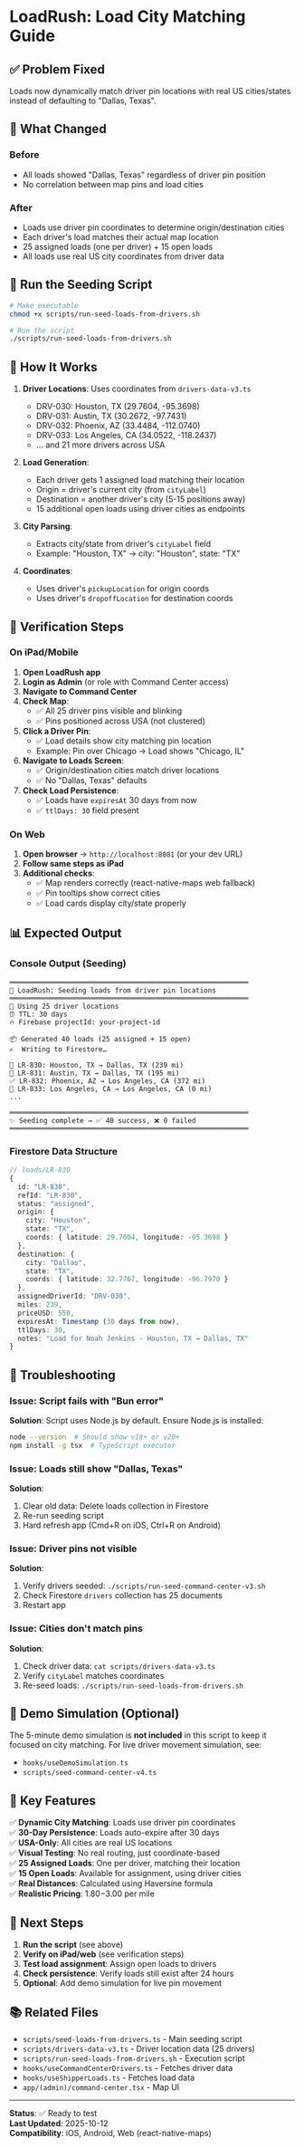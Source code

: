 # LoadRush: Load City Matching Guide

## ✅ Problem Fixed
Loads now dynamically match driver pin locations with real US cities/states instead of defaulting to "Dallas, Texas".

## 🎯 What Changed

### Before
- All loads showed "Dallas, Texas" regardless of driver pin position
- No correlation between map pins and load cities

### After
- Loads use driver pin coordinates to determine origin/destination cities
- Each driver's load matches their actual map location
- 25 assigned loads (one per driver) + 15 open loads
- All loads use real US city coordinates from driver data

## 🚀 Run the Seeding Script

```bash
# Make executable
chmod +x scripts/run-seed-loads-from-drivers.sh

# Run the script
./scripts/run-seed-loads-from-drivers.sh
```

## 📍 How It Works

1. **Driver Locations**: Uses coordinates from `drivers-data-v3.ts`
   - DRV-030: Houston, TX (29.7604, -95.3698)
   - DRV-031: Austin, TX (30.2672, -97.7431)
   - DRV-032: Phoenix, AZ (33.4484, -112.0740)
   - DRV-033: Los Angeles, CA (34.0522, -118.2437)
   - ... and 21 more drivers across USA

2. **Load Generation**:
   - Each driver gets 1 assigned load matching their location
   - Origin = driver's current city (from `cityLabel`)
   - Destination = another driver's city (5-15 positions away)
   - 15 additional open loads using driver cities as endpoints

3. **City Parsing**:
   - Extracts city/state from driver's `cityLabel` field
   - Example: "Houston, TX" → city: "Houston", state: "TX"

4. **Coordinates**:
   - Uses driver's `pickupLocation` for origin coords
   - Uses driver's `dropoffLocation` for destination coords

## 🧪 Verification Steps

### On iPad/Mobile
1. **Open LoadRush app**
2. **Login as Admin** (or role with Command Center access)
3. **Navigate to Command Center**
4. **Check Map**:
   - ✅ All 25 driver pins visible and blinking
   - ✅ Pins positioned across USA (not clustered)
5. **Click a Driver Pin**:
   - ✅ Load details show city matching pin location
   - Example: Pin over Chicago → Load shows "Chicago, IL"
6. **Navigate to Loads Screen**:
   - ✅ Origin/destination cities match driver locations
   - ✅ No "Dallas, Texas" defaults
7. **Check Load Persistence**:
   - ✅ Loads have `expiresAt` 30 days from now
   - ✅ `ttlDays: 30` field present

### On Web
1. **Open browser** → `http://localhost:8081` (or your dev URL)
2. **Follow same steps as iPad**
3. **Additional checks**:
   - ✅ Map renders correctly (react-native-maps web fallback)
   - ✅ Pin tooltips show correct cities
   - ✅ Load cards display city/state properly

## 📊 Expected Output

### Console Output (Seeding)
```
═══════════════════════════════════════════════════════════
🚚 LoadRush: Seeding loads from driver pin locations
═══════════════════════════════════════════════════════════
📍 Using 25 driver locations
⏰ TTL: 30 days
🔥 Firebase projectId: your-project-id

📦 Generated 40 loads (25 assigned + 15 open)
✍️  Writing to Firestore…

📍 LR-830: Houston, TX → Dallas, TX (239 mi)
🚛 LR-831: Austin, TX → Dallas, TX (195 mi)
✅ LR-832: Phoenix, AZ → Los Angeles, CA (372 mi)
🚛 LR-833: Los Angeles, CA → Los Angeles, CA (0 mi)
...

═══════════════════════════════════════════════════════════
✨ Seeding complete → ✅ 40 success, ❌ 0 failed
═══════════════════════════════════════════════════════════
```

### Firestore Data Structure
```typescript
// loads/LR-830
{
  id: "LR-830",
  refId: "LR-830",
  status: "assigned",
  origin: {
    city: "Houston",
    state: "TX",
    coords: { latitude: 29.7604, longitude: -95.3698 }
  },
  destination: {
    city: "Dallas",
    state: "TX",
    coords: { latitude: 32.7767, longitude: -96.7970 }
  },
  assignedDriverId: "DRV-030",
  miles: 239,
  priceUSD: 550,
  expiresAt: Timestamp (30 days from now),
  ttlDays: 30,
  notes: "Load for Noah Jenkins - Houston, TX → Dallas, TX"
}
```

## 🔧 Troubleshooting

### Issue: Script fails with "Bun error"
**Solution**: Script uses Node.js by default. Ensure Node.js is installed:
```bash
node --version  # Should show v18+ or v20+
npm install -g tsx  # TypeScript executor
```

### Issue: Loads still show "Dallas, Texas"
**Solution**: 
1. Clear old data: Delete loads collection in Firestore
2. Re-run seeding script
3. Hard refresh app (Cmd+R on iOS, Ctrl+R on Android)

### Issue: Driver pins not visible
**Solution**: 
1. Verify drivers seeded: `./scripts/run-seed-command-center-v3.sh`
2. Check Firestore `drivers` collection has 25 documents
3. Restart app

### Issue: Cities don't match pins
**Solution**:
1. Check driver data: `cat scripts/drivers-data-v3.ts`
2. Verify `cityLabel` matches coordinates
3. Re-seed loads: `./scripts/run-seed-loads-from-drivers.sh`

## 🎨 Demo Simulation (Optional)

The 5-minute demo simulation is **not included** in this script to keep it focused on city matching. For live driver movement simulation, see:
- `hooks/useDemoSimulation.ts`
- `scripts/seed-command-center-v4.ts`

## 📝 Key Features

✅ **Dynamic City Matching**: Loads use driver pin coordinates  
✅ **30-Day Persistence**: Loads auto-expire after 30 days  
✅ **USA-Only**: All cities are real US locations  
✅ **Visual Testing**: No real routing, just coordinate-based  
✅ **25 Assigned Loads**: One per driver, matching their location  
✅ **15 Open Loads**: Available for assignment, using driver cities  
✅ **Real Distances**: Calculated using Haversine formula  
✅ **Realistic Pricing**: $1.80-$3.00 per mile  

## 🚦 Next Steps

1. **Run the script** (see above)
2. **Verify on iPad/web** (see verification steps)
3. **Test load assignment**: Assign open loads to drivers
4. **Check persistence**: Verify loads still exist after 24 hours
5. **Optional**: Add demo simulation for live pin movement

## 📚 Related Files

- `scripts/seed-loads-from-drivers.ts` - Main seeding script
- `scripts/drivers-data-v3.ts` - Driver location data (25 drivers)
- `scripts/run-seed-loads-from-drivers.sh` - Execution script
- `hooks/useCommandCenterDrivers.ts` - Fetches driver data
- `hooks/useShipperLoads.ts` - Fetches load data
- `app/(admin)/command-center.tsx` - Map UI

---

**Status**: ✅ Ready to test  
**Last Updated**: 2025-10-12  
**Compatibility**: iOS, Android, Web (react-native-maps)
